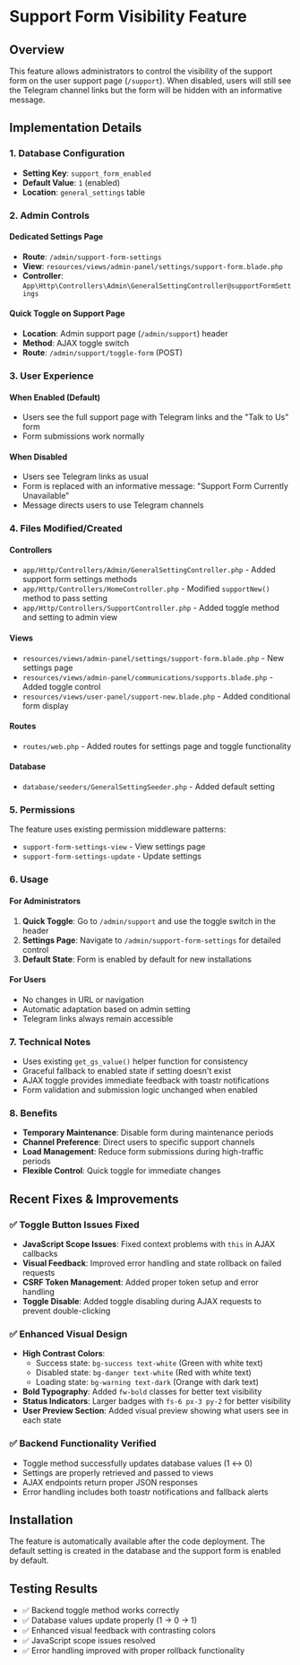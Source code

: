 # Support Form Visibility Feature

## Overview
This feature allows administrators to control the visibility of the support form on the user support page (`/support`). When disabled, users will still see the Telegram channel links but the form will be hidden with an informative message.

## Implementation Details

### 1. Database Configuration
- **Setting Key**: `support_form_enabled`
- **Default Value**: `1` (enabled)
- **Location**: `general_settings` table

### 2. Admin Controls

#### Dedicated Settings Page
- **Route**: `/admin/support-form-settings`
- **View**: `resources/views/admin-panel/settings/support-form.blade.php`
- **Controller**: `App\Http\Controllers\Admin\GeneralSettingController@supportFormSettings`

#### Quick Toggle on Support Page
- **Location**: Admin support page (`/admin/support`) header
- **Method**: AJAX toggle switch
- **Route**: `/admin/support/toggle-form` (POST)

### 3. User Experience

#### When Enabled (Default)
- Users see the full support page with Telegram links and the "Talk to Us" form
- Form submissions work normally

#### When Disabled
- Users see Telegram links as usual
- Form is replaced with an informative message: "Support Form Currently Unavailable"
- Message directs users to use Telegram channels

### 4. Files Modified/Created

#### Controllers
- `app/Http/Controllers/Admin/GeneralSettingController.php` - Added support form settings methods
- `app/Http/Controllers/HomeController.php` - Modified `supportNew()` method to pass setting
- `app/Http/Controllers/SupportController.php` - Added toggle method and setting to admin view

#### Views
- `resources/views/admin-panel/settings/support-form.blade.php` - New settings page
- `resources/views/admin-panel/communications/supports.blade.php` - Added toggle control
- `resources/views/user-panel/support-new.blade.php` - Added conditional form display

#### Routes
- `routes/web.php` - Added routes for settings page and toggle functionality

#### Database
- `database/seeders/GeneralSettingSeeder.php` - Added default setting

### 5. Permissions
The feature uses existing permission middleware patterns:
- `support-form-settings-view` - View settings page
- `support-form-settings-update` - Update settings

### 6. Usage

#### For Administrators
1. **Quick Toggle**: Go to `/admin/support` and use the toggle switch in the header
2. **Settings Page**: Navigate to `/admin/support-form-settings` for detailed control
3. **Default State**: Form is enabled by default for new installations

#### For Users
- No changes in URL or navigation
- Automatic adaptation based on admin setting
- Telegram links always remain accessible

### 7. Technical Notes
- Uses existing `get_gs_value()` helper function for consistency
- Graceful fallback to enabled state if setting doesn't exist
- AJAX toggle provides immediate feedback with toastr notifications
- Form validation and submission logic unchanged when enabled

### 8. Benefits
- **Temporary Maintenance**: Disable form during maintenance periods
- **Channel Preference**: Direct users to specific support channels
- **Load Management**: Reduce form submissions during high-traffic periods
- **Flexible Control**: Quick toggle for immediate changes

## Recent Fixes & Improvements

### ✅ Toggle Button Issues Fixed
- **JavaScript Scope Issues**: Fixed context problems with `this` in AJAX callbacks
- **Visual Feedback**: Improved error handling and state rollback on failed requests
- **CSRF Token Management**: Added proper token setup and error handling
- **Toggle Disable**: Added toggle disabling during AJAX requests to prevent double-clicking

### ✅ Enhanced Visual Design
- **High Contrast Colors**: 
  - Success state: `bg-success text-white` (Green with white text)
  - Disabled state: `bg-danger text-white` (Red with white text)
  - Loading state: `bg-warning text-dark` (Orange with dark text)
- **Bold Typography**: Added `fw-bold` classes for better text visibility
- **Status Indicators**: Larger badges with `fs-6 px-3 py-2` for better visibility
- **User Preview Section**: Added visual preview showing what users see in each state

### ✅ Backend Functionality Verified
- Toggle method successfully updates database values (1 ↔ 0)
- Settings are properly retrieved and passed to views
- AJAX endpoints return proper JSON responses
- Error handling includes both toastr notifications and fallback alerts

## Installation
The feature is automatically available after the code deployment. The default setting is created in the database and the support form is enabled by default.

## Testing Results
- ✅ Backend toggle method works correctly
- ✅ Database values update properly (1 → 0 → 1)
- ✅ Enhanced visual feedback with contrasting colors
- ✅ JavaScript scope issues resolved
- ✅ Error handling improved with proper rollback functionality
